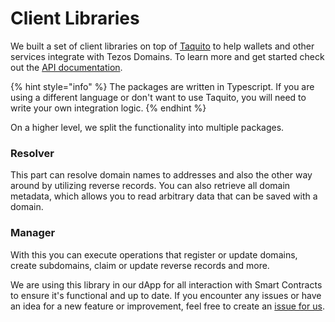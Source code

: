 # Client Libraries

We built a set of client libraries on top of [Taquito](https://tezostaquito.io/) to help wallets and other services integrate with Tezos Domains. To learn more and get started check out the [API documentation](https://client-docs.tezos.domains/).

{% hint style="info" %}
The packages are written in Typescript. If you are using a different language or don't want to use Taquito, you will need to write your own integration logic.
{% endhint %}

On a higher level, we split the functionality into multiple packages.

### Resolver

This part can resolve domain names to addresses and also the other way around by utilizing reverse records. You can also retrieve all domain metadata, which allows you to read arbitrary data that can be saved with a domain.

### Manager

With this you can execute operations that register or update domains, create subdomains, claim or update reverse records and more.

We are using this library in our dApp for all interaction with Smart Contracts to ensure it's functional and up to date. If you encounter any issues or have an idea for a new feature or improvement, feel free to create an [issue for us](https://gitlab.com/tezos-domains/client/issues).

